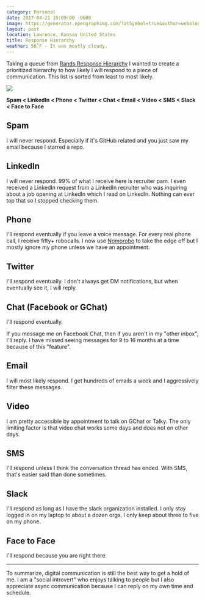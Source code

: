 ```yaml
---
category: Personal
date: 2017-04-21 15:09:00 -0600
image: https://generator.opengraphimg.com/?atSymbol=true&author=webology&authorSize=text-2xl&style=modern&tags=&title=Response+Hierarchy
layout: post
location: Lawrence, Kansas United States
title: Response Hierarchy
weather: 56˚F - It was mostly cloudy.
---
```


Taking a queue from [Rands Response Hierarchy](http://randsinrepose.com/archives/rands-response-hierarchy/) I wanted to create a prioritized hierarchy to how likely I will respond to a piece of communication. This list is sorted from least to most likely.

[![](https://imgs.xkcd.com/comics/chat_systems.png)](https://xkcd.com/1810/)

**Spam < LinkedIn < Phone < Twitter < Chat < Email < Video < SMS < Slack < Face to Face**

## Spam

I will never respond. Especially if it's GitHub related and you just saw my email because I starred a repo.

## LinkedIn

I will never respond. 99% of what I receive here is recruiter pam. I even received a LinkedIn request from a LinkedIn recruiter who was inquiring about a job opening at LinkedIn which I read on LinkedIn. Nothing can ever top that so I stopped checking them.

## Phone

I'll respond eventually if you leave a voice message. For every real phone call, I receive fifty+ robocalls. I now use [Nomorobo](https://www.nomorobo.com/) to take the edge off but I mostly ignore my phone unless we have an appointment.

## Twitter

I'll respond eventually. I don't always get DM notifications, but when eventually see it, I will reply.

## Chat (Facebook or GChat)

I'll respond eventually. 

If you message me on Facebook Chat, then if you aren't in my "other inbox", I'll reply. I have missed seeing messages for 9 to 16 months at a time because of this "feature".

## Email

I will most likely respond. I get hundreds of emails a week and I aggressively filter these messages.

## Video

I am pretty accessible by appointment to talk on GChat or Talky. The only limiting factor is that video chat works some days and does not on other days.

## SMS

I'll respond unless I think the conversation thread has ended. With SMS, that's easier said than done sometimes.

## Slack

I'll respond as long as I have the slack organization installed. I only stay logged in on my laptop to about a dozen orgs. I only keep about three to five on my phone.

## Face to Face

I'll respond because you are right there.

----

To summarize, digital communication is still the best way to get a hold of me. I am a "social introvert" who enjoys talking to people but I also appreciate async communication because I can reply on my own time and schedule.
